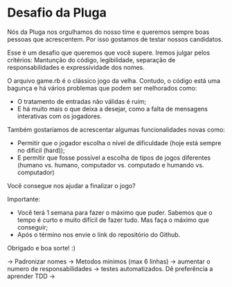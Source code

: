 # Desafio da Pluga

Nós da Pluga nos orgulhamos do nosso time e queremos sempre boas pessoas que acrescentem. Por isso gostamos de testar nossos candidatos.

Esse é um desafio que queremos que você supere. Iremos julgar pelos critérios: Mantunção do código, legibilidade, separação de responsabilidades e expressividade dos nomes.

O arquivo game.rb é o clássico jogo da velha. Contudo, o código está uma bagunça e há vários problemas que podem ser melhorados como:
 
 - O tratamento de entradas não válidas é ruim;
 - E há muito mais o que deixa a desejar, como a falta de mensagens interativas com os jogadores.

 Também gostaríamos de acrescentar algumas funcionalidades novas como:

 - Permitir que o jogador escolha o nível de dificuldade (hoje está sempre no difícil (hard));
 - E permitir que fosse possível a escolha de tipos de jogos diferentes (humano vs. humano, computador vs. computado e humando vs. computador)

 Você consegue nos ajudar a finalizar o jogo?

 Importante:

 - Você terá 1 semana para fazer o máximo que puder. Sabemos que o tempo é curto e muito difícil de fazer tudo. Mas faça o máximo que conseguir;
 - Após o término nos envie o link do repositório do Github.


 Obrigado e boa sorte! :)
 
 -> Padronizar nomes
 -> Metodos minimos (max 6 linhas)
 -> aumentar o numero de responsabilidades
 -> testes automatizados. Dê preferência a aprender TDD
 -> 
 